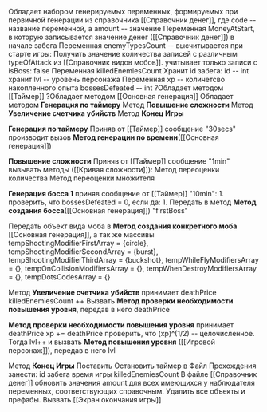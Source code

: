 Обладает набором генерируемых переменных, формируемых при первичной генерации из справочника [[Справочник денег]], где code -- название переменной, а amount -- значение
Переменная MoneyAtStart, в которую записывается значение денег ([[Справочник денег]]) в начале забега
Переменная enemyTypesCount -- высчитывается при старте игры: Получить значение количества записей с различным typeOfAttack из [[Справочник видов мобов]]. учитывает только записи с isBoss: false
Переменная killedEnemiesCount
Хранит id забега: id -- int
хранит lvl -- уровень персонажа
Переменная xp -- количетсво накопленного опыта
bossesDefeated -- int
?Обладает методом [[Таймер]]
?Обладает методом [[Основная генерация]]
Обладает методом **Генерация по таймеру**
Метод **Повышение сложности**
Метод  **Увеличение счетчика убийств**
Метод **Конец Игры**





**Генерация по таймеру**
Приняв от [[Таймер]] сообщение "30secs" производит вызов **Метод генерации по времени**([[Основная генерация]]) 

**Повышение сложности** 
Приняв от [[Таймер]] сообщение "1min" вызывать методы ([[Кривая сложности]]):
Метод переоценки количества
Метод переоценки множителя

**Генерация босса 1**
приняв сообщение от [[Таймер]] "10min":
	1. проверить, что bossesDefeated = 0, если да: 
		1. Передать в метод **Метод создания босса**([[Основная генерация]]) "firstBoss"

Передать объект вида моба в **Метод создания конкретного моба** [[Основная генерация]], а так же массивы tempShootingModifierFirstArray = {circle}, tempShootingModifierSecondArray = {burst}, tempShootingModifierThirdArray = {buckshot}, tempWhileFlyModifiersArray = {}, tempOnCollisionModifiersArray = {}, tempWhenDestroyModifiersArray = {}, tempDotsCodesArray = {}


Метод **Увеличение счетчика убийств**
принимает deathPrice
killedEnemiesCount ++
Вызвать **Метод проверки необходимости повышения уровня**, передав в него deathPrice

**Метод проверки необходимости повышения уровня**
принимает deathPrice
xp += deathPrice
проверить, что (xp)^(1/2) -- целочисленное. Тогда lvl++ и вызвать **Метод повышения уровня** ([[Игровой персонаж]]), передав в него lvl

Метод **Конец Игры**
	Поставить Остановить таймер
	в Файл Прохождения занести:
		id забега
		время игры
		killedEnemiesCount
	В файле [[Справочник денег]] обновить значения amount для всех имеющихся у наблюдателя переменных, соответствующих справочным. 
	Удалить все объекты и префабы. Вызвать [[Экран окончания игры]]